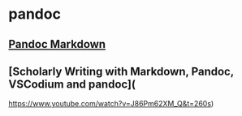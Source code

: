 # pandoc

## [Pandoc Markdown](https://www.youtube.com/watch?v=lMIlNsi3eAY)

## [Scholarly Writing with Markdown, Pandoc, VSCodium and pandoc](
 https://www.youtube.com/watch?v=J86Pm62XM_Q&t=260s)
